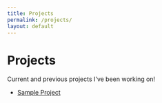 ```yaml
---
title: Projects
permalink: /projects/
layout: default
---
```


# Projects

Current and previous projects I've been working on!

- [Sample Project](/projects/sample-project/)
